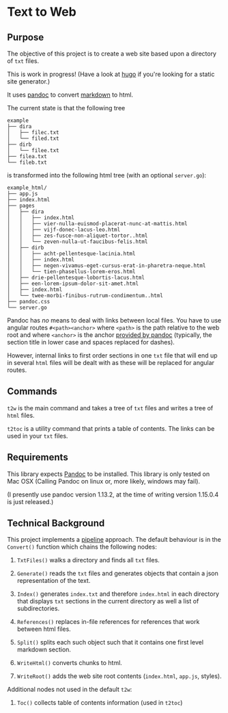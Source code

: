 Text to Web
===========

Purpose
-------

The objective of this project is to create a web site based upon a
directory of `txt` files.

This is work in progress! (Have a look at [hugo](http://gohugo.io/) if
you're looking for a static site generator.)

It uses [pandoc](http://pandoc.org/) to convert
[markdown](http://daringfireball.net/projects/markdown/) to html.

The current state is that the following tree

``` {.tree}
example
├── dira
│   ├── filec.txt
│   └── filed.txt
├── dirb
│   └── filee.txt
├── filea.txt
└── fileb.txt
```

is transformed into the following html tree (with an optional
`server.go`):

``` {.tree}
example_html/
├── app.js
├── index.html
├── pages
│   ├── dira
│   │   ├── index.html
│   │   ├── vier-nulla-euismod-placerat-nunc-at-mattis.html
│   │   ├── vijf-donec-lacus-leo.html
│   │   ├── zes-fusce-non-aliquet-tortor..html
│   │   └── zeven-nulla-ut-faucibus-felis.html
│   ├── dirb
│   │   ├── acht-pellentesque-lacinia.html
│   │   ├── index.html
│   │   ├── negen-vivamus-eget-cursus-erat-in-pharetra-neque.html
│   │   └── tien-phasellus-lorem-eros.html
│   ├── drie-pellentesque-lobortis-lacus.html
│   ├── een-lorem-ipsum-dolor-sit-amet.html
│   ├── index.html
│   └── twee-morbi-finibus-rutrum-condimentum..html
├── pandoc.css
└── server.go
```

Pandoc has *no* means to deal with links between local files. You have
to use angular routes `#<path><anchor>` where `<path>` is the path
relative to the web root and where `<anchor>` is the anchor [provided by
pandoc](http://pandoc.org/README.html#internal-links) (typically, the
section title in lower case and spaces replaced for dashes).

However, internal links to first order sections in one `txt` file that
will end up in several `html` files will be dealt with as these will be
replaced for angular routes.

Commands
--------

`t2w` is the main command and takes a tree of `txt` files and writes a
tree of `html` files.

`t2toc` is a utility command that prints a table of contents. The links
can be used in your `txt` files.

Requirements
------------

This library expects [Pandoc](http://pandoc.org/) to be installed. This
library is only tested on Mac OSX (Calling Pandoc on linux or, more
likely, windows may fail).

(I presently use pandoc version 1.13.2, at the time of writing version
1.15.0.4 is just released.)

Technical Background
--------------------

This project implements a [pipeline](http://blog.golang.org/pipelines)
approach. The default behaviour is in the `Convert()` function which
chains the following nodes:

1.  `TxtFiles()` walks a directory and finds all `txt` files.

2.  `Generate()` reads the `txt` files and generates objects that
    contain a json representation of the text.

3.  `Index()` generates `index.txt` and therefore `index.html` in each
    directory that displays `txt` sections in the current directory as
    well a list of subdirectories.

4.  `References()` replaces in-file references for references that work
    between html files.

5.  `Split()` splits each such object such that it contains one first
    level markdown section.

6.  `WriteHtml()` converts chunks to html.

7.  `WriteRoot()` adds the web site root contents (`index.html`,
    `app.js`, styles).

Additional nodes not used in the default `t2w`:

1.  `Toc()` collects table of contents information (used in `t2toc`)
